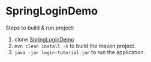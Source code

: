 # SpringLoginDemo

Steps to build & run project:

1. clone [SpringLoginDemo](https://github.com/PratulKumar1910/SpringLoginDemo)
2. `mvn clean install -X` to build the maven project.
3. `java -jar login-tutorial.jar` to run the application.
